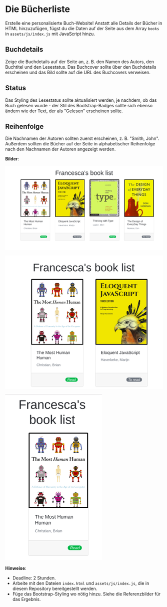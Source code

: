 # Die Bücherliste
Erstelle eine personalisierte Buch-Website! Anstatt alle Details der Bücher in HTML hinzuzufügen, fügst du die Daten auf der Seite aus dem Array `books` in `assets/js/index.js` mit JavaScript hinzu.

## Buchdetails
Zeige die Buchdetails auf der Seite an, z. B. den Namen des Autors, den Buchtitel und den Lesestatus. Das Buchcover sollte über den Buchdetails erscheinen und das Bild sollte auf die URL des Buchcovers verweisen.

## Status
Das Styling des Lesestatus sollte aktualisiert werden, je nachdem, ob das Buch gelesen wurde - der Stil des Bootstrap-Badges sollte sich ebenso ändern wie der Text, der als "Gelesen" erscheinen sollte.

## Reihenfolge
Die Nachnamen der Autoren sollten zuerst erscheinen, z. B. "Smith, John". Außerdem sollten die Bücher auf der Seite in alphabetischer Reihenfolge nach den Nachnamen der Autoren angezeigt werden.


**Bilder**:

![alt text](assets/images/list-desktop.png "Desktop Menü")

![alt text](assets/images/list-tablet.png "Tablet-Menü")

![alt text](assets/images/list-mobile.png "Mobiles Menü")


**Hinweise**:
* Deadline: 2 Stunden.
* Arbeite mit den Dateien `index.html` und `assets/js/index.js`, die in diesem Repository bereitgestellt werden.
* Füge das Bootstrap-Styling wo nötig hinzu. Siehe die Referenzbilder für das Ergebnis.
